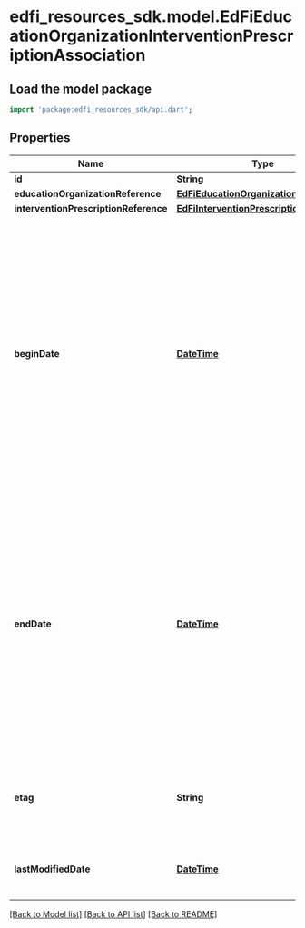 # edfi_resources_sdk.model.EdFiEducationOrganizationInterventionPrescriptionAssociation

## Load the model package
```dart
import 'package:edfi_resources_sdk/api.dart';
```

## Properties
Name | Type | Description | Notes
------------ | ------------- | ------------- | -------------
**id** | **String** |  | [optional] 
**educationOrganizationReference** | [**EdFiEducationOrganizationReference**](EdFiEducationOrganizationReference.md) |  | 
**interventionPrescriptionReference** | [**EdFiInterventionPrescriptionReference**](EdFiInterventionPrescriptionReference.md) |  | 
**beginDate** | [**DateTime**](DateTime.md) | The begin date of the period during which the intervention prescription is available.  Note: Date interpretation may vary. Ed-Fi recommends inclusive dates, but states may define dates as inclusive or exclusive. For calculations, align with local guidelines. | [optional] 
**endDate** | [**DateTime**](DateTime.md) | The end date of the period during which the intervention prescription is available.  Note: Date interpretation may vary. Ed-Fi recommends inclusive dates, but states may define dates as inclusive or exclusive. For calculations, align with local guidelines. | [optional] 
**etag** | **String** | A unique system-generated value that identifies the version of the resource. | [optional] 
**lastModifiedDate** | [**DateTime**](DateTime.md) | The date and time the resource was last modified. | [optional] 

[[Back to Model list]](../README.md#documentation-for-models) [[Back to API list]](../README.md#documentation-for-api-endpoints) [[Back to README]](../README.md)


